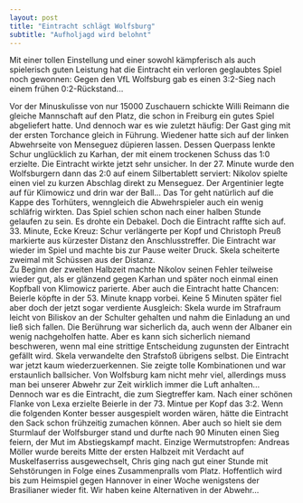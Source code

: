 ```yaml
---
layout: post
title: "Eintracht schlägt Wolfsburg"
subtitle: "Aufholjagd wird belohnt"
---
```


Mit einer tollen Einstellung und einer sowohl kämpferisch als auch spielerisch guten Leistung hat die Eintracht ein verloren geglaubtes Spiel noch gewonnen: Gegen den VfL Wolfsburg gab es einen 3:2-Sieg nach einem frühen 0:2-Rückstand...

Vor der Minuskulisse von nur 15000 Zuschauern schickte Willi Reimann die gleiche Mannschaft auf den Platz, die schon in Freiburg ein gutes Spiel abgeliefert hatte. Und dennoch war es wie zuletzt häufig: Der Gast ging mit der ersten Torchance gleich in Führung. Wiedener hatte sich auf der linken Abwehrseite von Menseguez düpieren lassen. Dessen Querpass lenkte Schur unglücklich zu Karhan, der mit einem trockenen Schuss das 1:0 erzielte. Die Eintracht wirkte jetzt sehr unsicher. In der 27. Minute wurde den Wolfsburgern dann das 2:0 auf einem Silbertablett serviert: Nikolov spielte einen viel zu kurzen Abschlag direkt zu Menseguez. Der Argentinier legte auf für Klimowicz und drin war der Ball... Das Tor geht natürlich auf die Kappe des Torhüters, wenngleich die Abwehrspieler auch ein wenig schläfrig wirkten. Das Spiel schien schon nach einer halben Stunde gelaufen zu sein. Es drohte ein Debakel. Doch die Eintracht raffte sich auf. 33. Minute, Ecke Kreuz: Schur verlängerte per Kopf und Christoph Preuß markierte aus kürzester Distanz den Anschlusstreffer. Die Eintracht war wieder im Spiel und machte bis zur Pause weiter Druck. Skela scheiterte zweimal mit Schüssen aus der Distanz.  
Zu Beginn der zweiten Halbzeit machte Nikolov seinen Fehler teilweise wieder gut, als er glänzend gegen Karhan und später noch einmal einen Kopfball von Klimowicz parierte. Aber auch die Eintracht hatte Chancen: Beierle köpfte in der 53. Minute knapp vorbei. Keine 5 Minuten später fiel aber doch der jetzt sogar verdiente Ausgleich: Skela wurde im Strafraum leicht von Biliskov an der Schulter gehalten und nahm die Einladung an und ließ sich fallen. Die Berührung war sicherlich da, auch wenn der Albaner ein wenig nachgeholfen hatte. Aber es kann sich sicherlich niemand beschweren, wenn mal eine strittige Entscheidung zugunsten der Eintracht gefällt wird. Skela verwandelte den Strafstoß übrigens selbst. Die Eintracht war jetzt kaum wiederzuerkennen. Sie zeigte tolle Kombinationen und war erstaunlich ballsicher. Von Wolfsburg kam nicht mehr viel, allerdings muss man bei unserer Abwehr zur Zeit wirklich immer die Luft anhalten...  Dennoch war es die Eintracht, die zum Siegtreffer kam. Nach einer schönen Flanke von Lexa erzielte Beierle in der 73. Mintue per Kopf das 3:2. Wenn die folgenden Konter besser ausgespielt worden wären, hätte die Eintracht den Sack schon frühzeitig zumachen können. Aber auch so hielt sie dem Sturmlauf der Wolfsburger stand und durfte nach 90 Minuten einen Sieg feiern, der Mut im Abstiegskampf macht. Einzige Wermutstropfen: Andreas Möller wurde bereits Mitte der ersten Halbzeit mit Verdacht auf Muskelfaserriss ausgewechselt, Chris ging nach gut einer Stunde mit Sehstörungen in Folge eines Zusammenpralls vom Platz. Hoffentlich wird bis zum Heimspiel gegen Hannover in einer Woche wenigstens der Brasilianer wieder fit. Wir haben keine Alternativen in der Abwehr...
